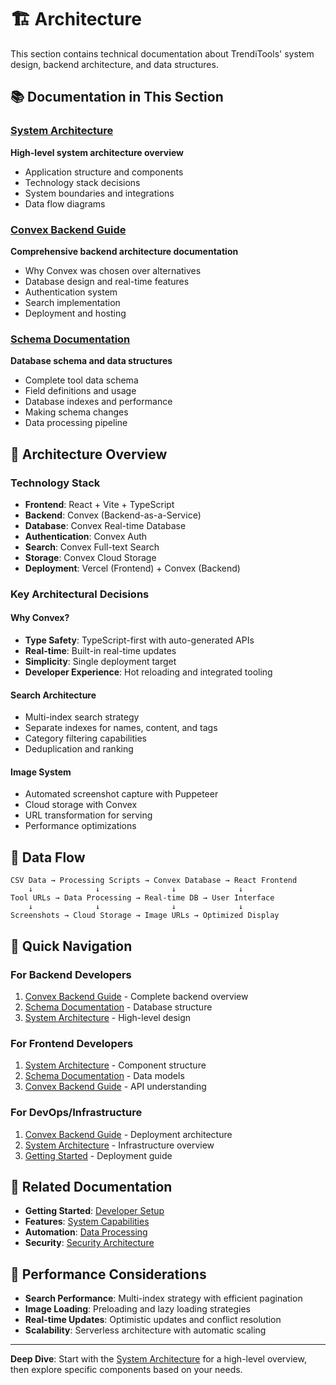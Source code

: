 # 🏗️ Architecture

This section contains technical documentation about TrendiTools' system design, backend architecture, and data structures.

## 📚 Documentation in This Section

### [System Architecture](ARCHITECTURE.md)
**High-level system architecture overview**
- Application structure and components
- Technology stack decisions
- System boundaries and integrations
- Data flow diagrams

### [Convex Backend Guide](CONVEX_GUIDE.md)
**Comprehensive backend architecture documentation**
- Why Convex was chosen over alternatives
- Database design and real-time features
- Authentication system
- Search implementation
- Deployment and hosting

### [Schema Documentation](SCHEMA_DOCUMENTATION.md)
**Database schema and data structures**
- Complete tool data schema
- Field definitions and usage
- Database indexes and performance
- Making schema changes
- Data processing pipeline

## 🎯 Architecture Overview

### Technology Stack
- **Frontend**: React + Vite + TypeScript
- **Backend**: Convex (Backend-as-a-Service)
- **Database**: Convex Real-time Database
- **Authentication**: Convex Auth
- **Search**: Convex Full-text Search
- **Storage**: Convex Cloud Storage
- **Deployment**: Vercel (Frontend) + Convex (Backend)

### Key Architectural Decisions

#### Why Convex?
- **Type Safety**: TypeScript-first with auto-generated APIs
- **Real-time**: Built-in real-time updates
- **Simplicity**: Single deployment target
- **Developer Experience**: Hot reloading and integrated tooling

#### Search Architecture
- Multi-index search strategy
- Separate indexes for names, content, and tags
- Category filtering capabilities
- Deduplication and ranking

#### Image System
- Automated screenshot capture with Puppeteer
- Cloud storage with Convex
- URL transformation for serving
- Performance optimizations

## 🔄 Data Flow

```
CSV Data → Processing Scripts → Convex Database → React Frontend
    ↓              ↓                ↓              ↓
Tool URLs → Data Processing → Real-time DB → User Interface
    ↓              ↓                ↓              ↓
Screenshots → Cloud Storage → Image URLs → Optimized Display
```

## 🎯 Quick Navigation

### For Backend Developers
1. [Convex Backend Guide](CONVEX_GUIDE.md) - Complete backend overview
2. [Schema Documentation](SCHEMA_DOCUMENTATION.md) - Database structure
3. [System Architecture](ARCHITECTURE.md) - High-level design

### For Frontend Developers
1. [System Architecture](ARCHITECTURE.md) - Component structure
2. [Schema Documentation](SCHEMA_DOCUMENTATION.md) - Data models
3. [Convex Backend Guide](CONVEX_GUIDE.md) - API understanding

### For DevOps/Infrastructure
1. [Convex Backend Guide](CONVEX_GUIDE.md) - Deployment architecture
2. [System Architecture](ARCHITECTURE.md) - Infrastructure overview
3. [Getting Started](../GETTING_STARTED/DEPLOYMENT_GUIDE.md) - Deployment guide

## 🔗 Related Documentation

- **Getting Started**: [Developer Setup](../GETTING_STARTED/README.md)
- **Features**: [System Capabilities](../FEATURES/README.md)
- **Automation**: [Data Processing](../AUTOMATION/README.md)
- **Security**: [Security Architecture](../SECURITY/README.md)

## 🚀 Performance Considerations

- **Search Performance**: Multi-index strategy with efficient pagination
- **Image Loading**: Preloading and lazy loading strategies
- **Real-time Updates**: Optimistic updates and conflict resolution
- **Scalability**: Serverless architecture with automatic scaling

---

**Deep Dive**: Start with the [System Architecture](ARCHITECTURE.md) for a high-level overview, then explore specific components based on your needs.